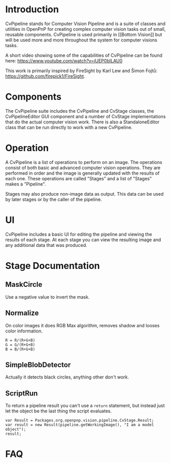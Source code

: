 # Introduction

CvPipeline stands for Computer Vision Pipeline and is a suite of classes and utilities in OpenPnP for creating complex computer vision tasks out of small, reusable components. CvPipeline is used primarily in [[Bottom Vision]] but will be used more and more throughout the system for computer visions tasks.

A short video showing some of the capabilities of CvPipeline can be found here: https://www.youtube.com/watch?v=iUEP0bILAU0

This work is primarily inspired by FireSight by Karl Lew and Šimon Fojtů: https://github.com/firepick1/FireSight.

# Components

The CvPipeline suite includes the CvPipeline and CvStage classes, the CvPipelineEditor GUI component and a number of CvStage implementations that do the actual computer vision work. There is also a StandaloneEditor class that can be run directly to work with a new CvPipeline.

# Operation

A CvPipeline is a list of operations to perform on an image. The operations consist of both basic and advanced computer vision operations. They are performed in order and the image is generally updated with the results of each one. These operations are called "Stages" and a list of "Stages" makes a "Pipeline".

Stages may also produce non-image data as output. This data can be used by later stages or by the caller of the pipeline.

# UI

CvPipeline includes a basic UI for editing the pipeline and viewing the results of each stage. At each stage you can view the resulting image and any additional data that was produced.

# Stage Documentation

## MaskCircle
Use a negative value to invert the mask.

## Normalize
On color images it does RGB Max algorithm, removes shadow and looses color information.
```
R = R/(R+G+B)
G = G/(R+G+B)
B = B/(R+G+B)
```

## SimpleBlobDetector
Actually it detects black circles, anything other don't work.

## ScriptRun
To return a pipeline result you can't use a `return` statement, but instead just let the object be the last thing the script evaluates.

```
var Result = Packages.org.openpnp.vision.pipeline.CvStage.Result;
var result = new Result(pipeline.getWorkingImage(), "I am a model object");
result;
```

# FAQ